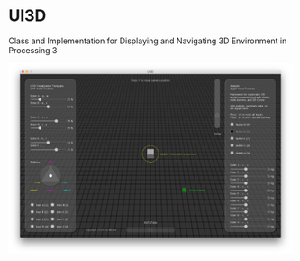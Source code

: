 # UI3D
Class and Implementation for Displaying and Navigating 3D Environment in Processing 3
 
![alt text](/screenshots/Screen%20Shot%202018-03-04%20at%204.15.03%20AM.png "UI3D")
